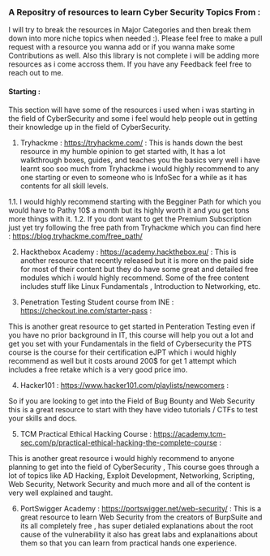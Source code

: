 ### A Repositry of resources to learn Cyber Security Topics From : 


I will try to break the resources in Major Categories and then break them down into more niche topics when needed :). Please feel free to make a pull request with a resource you wanna add or if you wanna make some Contributions as well. Also this library is not complete i will be adding more resources as i come accross them. If you have any Feedback feel free to reach out to me.


#### Starting : 
This section will have some of the resources i used when i was starting in the field of CyberSecurity and some i feel would help people out in getting their knowledge up in the field of CyberSecurity.

1. Tryhackme : https://tryhackme.com/ :
This is hands down the best resource in my humble opinion to get started with, It has a lot walkthrough boxes, guides, and teaches you the basics very well i have learnt soo soo much from Tryhackme i would highly recommend to any one starting or even to someone who is InfoSec for a while as it has contents for all skill levels.

1.1. I would highly recommend starting with the Begginer Path for which you would have to Pathy 10$ a month but its highly worth it and you get tons more things with it. 
1.2. If you dont want to get the Premium Subscription just yet try following the free path from Tryhackme which you can find here : https://blog.tryhackme.com/free_path/

2. Hackthebox Academy : https://academy.hackthebox.eu/ :
This is another resource that recently released but it is more on the paid side for most of their content but they do have some great and detailed free modules which i would highly recommend. Some of the free content includes stuff like Linux Fundamentals , Introduction to Networking, etc. 

3. Penetration Testing Student course from INE : https://checkout.ine.com/starter-pass :

This is another great resource to get started in Penteration Testing even if you have no prior background in IT, this course will help you out a lot and get you set with your Fundamentals in the field of Cybersecurity the PTS course is the course for their certification eJPT which i would highly recommend as well but it costs around 200$ for get 1 attempt which includes a free retake which is a very good price imo.

4. Hacker101 : https://www.hacker101.com/playlists/newcomers :

So if you are looking to get into the Field of Bug Bounty and Web Security this is a great resource to start with they have video tutorials / CTFs to test your skills and docs.  

5. TCM Practical Ethical Hacking Course : https://academy.tcm-sec.com/p/practical-ethical-hacking-the-complete-course : 

This is another great resource i would highly recommend to anyone planning to get into the field of CyberSecurity , This course goes through a lot of topics like AD Hacking, Exploit Development, Networking, Scripting, Web Security, Network Security and much more and all of the content is very well explained and taught.

6. PortSwigger Academy : https://portswigger.net/web-security/ :
This is a great resource to learn Web Security from the creators of BurpSuite and its all completely free , has super detialed explanations about the root cause of the vulnerability it also has great labs and explanaitions about them so that you can learn from practical hands one experience. 
